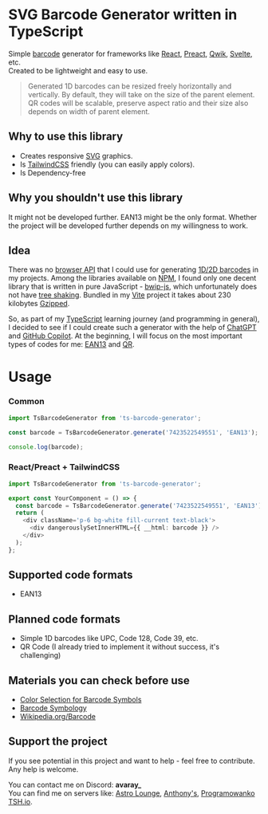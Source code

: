 # SVG Barcode Generator written in TypeScript

Simple [barcode](https://en.wikipedia.org/wiki/Barcode) generator for frameworks like [React](https://react.dev/), [Preact](https://preactjs.com/), [Qwik](https://qwik.builder.io/), [Svelte](https://svelte.dev/), etc.  
Created to be lightweight and easy to use.

> Generated 1D barcodes can be resized freely horizontally and vertically. By default, they will take on the size of the parent element.
> QR codes will be scalable, preserve aspect ratio and their size also depends on width of parent element.

## Why to use this library

- Creates responsive [SVG](https://en.wikipedia.org/wiki/SVG) graphics.
- Is [TailwindCSS](https://tailwindcss.com/) friendly (you can easily apply colors).
- Is Dependency-free

## Why you shouldn't use this library

It might not be developed further. EAN13 might be the only format. Whether the project will be developed further depends on my willingness to work.

## Idea

There was no [browser API](https://caniuse.com/) that I could use for generating [1D/2D barcodes](https://en.wikipedia.org/wiki/Barcode#Types_of_barcodes) in my projects. Among the libraries available on [NPM](https://www.npmjs.com/), I found only one decent library that is written in pure JavaScript - [bwip-js](https://github.com/metafloor/bwip-js), which unfortunately does not have [tree shaking](https://developer.mozilla.org/en-US/docs/Glossary/Tree_shaking). Bundled in my [Vite](https://vitejs.dev/) project it takes about 230 kilobytes [Gzipped](https://en.wikipedia.org/wiki/Gzip).

So, as part of my [TypeScript](https://www.typescriptlang.org/) learning journey (and programming in general), I decided to see if I could create such a generator with the help of [ChatGPT](https://chat.openai.com) and [GitHub Copilot](https://github.com/features/copilot). At the beginning, I will focus on the most important types of codes for me: [EAN13](https://en.wikipedia.org/wiki/International_Article_Number) and [QR](https://en.wikipedia.org/wiki/QR_code).

# Usage

### Common

```ts
import TsBarcodeGenerator from 'ts-barcode-generator';

const barcode = TsBarcodeGenerator.generate('7423522549551', 'EAN13');

console.log(barcode);
```

### React/Preact + TailwindCSS

```ts
import TsBarcodeGenerator from 'ts-barcode-generator';

export const YourComponent = () => {
  const barcode = TsBarcodeGenerator.generate('7423522549551', 'EAN13');
  return (
    <div className='p-6 bg-white fill-current text-black'>
      <div dangerouslySetInnerHTML={{ __html: barcode }} />
    </div>
  );
};
```

## Supported code formats

- EAN13

## Planned code formats

- Simple 1D barcodes like UPC, Code 128, Code 39, etc.
- QR Code (I already tried to implement it without success, it's challenging)

## Materials you can check before use

- [Color Selection for Barcode Symbols](https://www.barcode.graphics/upc-color-guide)
- [Barcode Symbology](https://www.scandit.com/products/barcode-scanning/symbologies)
- [Wikipedia.org/Barcode](https://en.wikipedia.org/wiki/Barcode)

## Support the project

If you see potential in this project and want to help - feel free to contribute. Any help is welcome.

You can contact me on Discord: **avaray\_**  
You can find me on servers like: [Astro Lounge](https://discord.gg/astrodotbuild), [Anthony's](https://discord.gg/RPmzgZMT), [Programowanko TSH.io](https://discord.gg/BWh98tnZ6Y).
